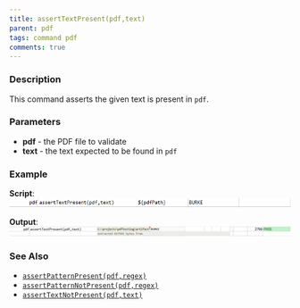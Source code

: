 ```yaml
---
title: assertTextPresent(pdf,text)
parent: pdf
tags: command pdf
comments: true
---
```



### Description
This command asserts the given text is present in `pdf`.


### Parameters
- **pdf** \- the PDF file to validate
- **text** \- the text expected to be found in `pdf`


### Example
**Script**:<br/>
![script](image/assertTextPresent_01.png)

**Output**:<br/>
![output](image/assertTextPresent_02.png)


### See Also
- [`assertPatternPresent(pdf,regex)`](assertPatternPresent(pdf,regex))
- [`assertPatternNotPresent(pdf,regex)`](assertPatternNotPresent(pdf,regex))
- [`assertTextNotPresent(pdf,text)`](assertTextNotPresent(pdf,text))
